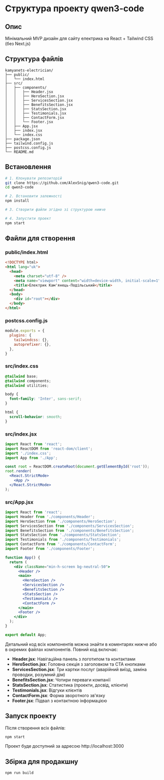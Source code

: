 # Структура проекту qwen3-code

## Опис
Мінімальний MVP дизайн для сайту електрика на React + Tailwind CSS (без Next.js)

## Структура файлів

```
kamyanets-electrician/
├── public/
│   └── index.html
├── src/
│   ├── components/
│   │   ├── Header.jsx
│   │   ├── HeroSection.jsx
│   │   ├── ServicesSection.jsx
│   │   ├── BenefitsSection.jsx
│   │   ├── StatsSection.jsx
│   │   ├── Testimonials.jsx
│   │   ├── ContactForm.jsx
│   │   └── Footer.jsx
│   ├── App.jsx
│   ├── index.jsx
│   └── index.css
├── package.json
├── tailwind.config.js
├── postcss.config.js
└── README.md
```

## Встановлення

```bash
# 1. Клонувати репозиторій
git clone https://github.com/AlexSnig/qwen3-code.git
cd qwen3-code

# 2. Встановити залежності
npm install

# 3. Створити файли згідно зі структурою нижче

# 4. Запустити проект
npm start
```

## Файли для створення

### public/index.html
```html
<!DOCTYPE html>
<html lang="uk">
  <head>
    <meta charset="utf-8" />
    <meta name="viewport" content="width=device-width, initial-scale=1" />
    <title>Електрик Кам'янець-Подільський</title>
  </head>
  <body>
    <div id="root"></div>
  </body>
</html>
```

### postcss.config.js
```javascript
module.exports = {
  plugins: {
    tailwindcss: {},
    autoprefixer: {},
  },
}
```

### src/index.css
```css
@tailwind base;
@tailwind components;
@tailwind utilities;

body {
  font-family: 'Inter', sans-serif;
}

html {
  scroll-behavior: smooth;
}
```

### src/index.jsx
```jsx
import React from 'react';
import ReactDOM from 'react-dom/client';
import './index.css';
import App from './App';

const root = ReactDOM.createRoot(document.getElementById('root'));
root.render(
  <React.StrictMode>
    <App />
  </React.StrictMode>
);
```

### src/App.jsx
```jsx
import React from 'react';
import Header from './components/Header';
import HeroSection from './components/HeroSection';
import ServicesSection from './components/ServicesSection';
import BenefitsSection from './components/BenefitsSection';
import StatsSection from './components/StatsSection';
import Testimonials from './components/Testimonials';
import ContactForm from './components/ContactForm';
import Footer from './components/Footer';

function App() {
  return (
    <div className="min-h-screen bg-neutral-50">
      <Header />
      <main>
        <HeroSection />
        <ServicesSection />
        <BenefitsSection />
        <StatsSection />
        <Testimonials />
        <ContactForm />
      </main>
      <Footer />
    </div>
  );
}

export default App;
```

Детальний код всіх компонентів можна знайти в коментарях нижче або в окремих файлах компонентів. Повний код включає:

- **Header.jsx**: Навігаційна панель з логотипом та контактами
- **HeroSection.jsx**: Головна секція з заголовком та CTA кнопками
- **ServicesSection.jsx**: Три картки послуг (аварійний виїзд, заміна проводки, розумний дім)
- **BenefitsSection.jsx**: Чотири переваги компанії
- **StatsSection.jsx**: Статистика (проекти, досвід, клієнти)
- **Testimonials.jsx**: Відгуки клієнтів
- **ContactForm.jsx**: Форма зворотного зв'язку
- **Footer.jsx**: Підвал з контактною інформацією

## Запуск проекту

Після створення всіх файлів:

```bash
npm start
```

Проект буде доступний за адресою http://localhost:3000

## Збірка для продакшну

```bash
npm run build
```
